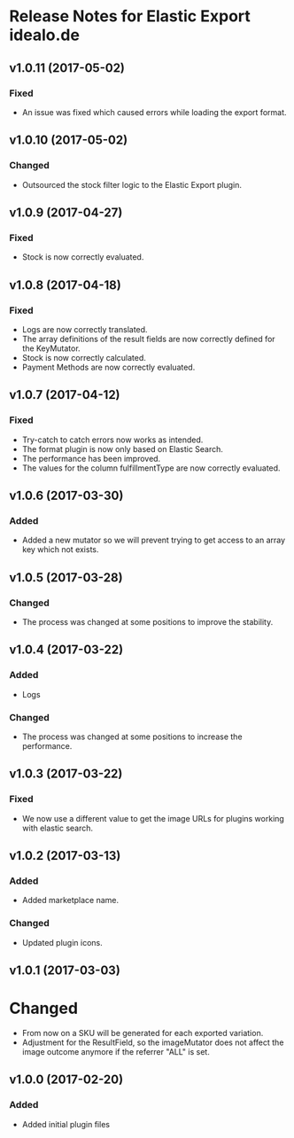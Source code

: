 # Release Notes for Elastic Export idealo.de

## v1.0.11 (2017-05-02)

### Fixed
- An issue was fixed which caused errors while loading the export format.

## v1.0.10 (2017-05-02)

### Changed
- Outsourced the stock filter logic to the Elastic Export plugin.

## v1.0.9 (2017-04-27)

### Fixed
- Stock is now correctly evaluated.

## v1.0.8 (2017-04-18)

### Fixed
- Logs are now correctly translated.
- The array definitions of the result fields are now correctly defined for the KeyMutator.
- Stock is now correctly calculated.
- Payment Methods are now correctly evaluated.

## v1.0.7 (2017-04-12)

### Fixed
- Try-catch to catch errors now works as intended.
- The format plugin is now only based on Elastic Search.
- The performance has been improved.
- The values ​​for the column fulfillmentType are now correctly evaluated.

## v1.0.6 (2017-03-30)

### Added
- Added a new mutator so we will prevent trying to get access to an array key which not exists.

## v1.0.5 (2017-03-28)

### Changed
- The process was changed at some positions to improve the stability.

## v1.0.4 (2017-03-22)

### Added
- Logs

### Changed
- The process was changed at some positions to increase the performance.

## v1.0.3 (2017-03-22)

### Fixed
- We now use a different value to get the image URLs for plugins working with elastic search.

## v1.0.2 (2017-03-13)

### Added
- Added marketplace name.

### Changed
- Updated plugin icons.

## v1.0.1 (2017-03-03)

# Changed
- From now on a SKU will be generated for each exported variation.
- Adjustment for the ResultField, so the imageMutator does not affect the image outcome anymore if the referrer "ALL" is set.

## v1.0.0 (2017-02-20)
 
### Added
- Added initial plugin files
